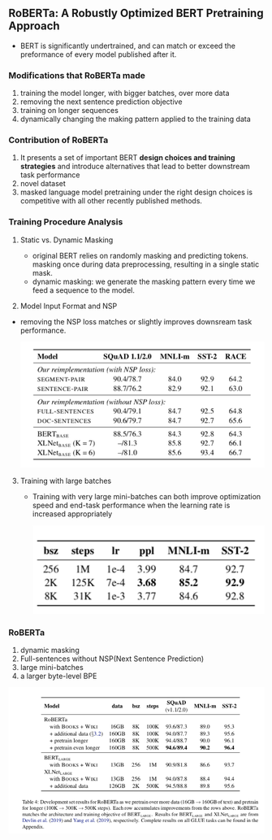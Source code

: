 ## RoBERTa: A Robustly Optimized BERT Pretraining Approach

+ BERT is significantly undertrained, and can match or exceed the preformance of every model published after it. 



### Modifications that RoBERTa made

1. training the model longer, with bigger batches, over more data
2. removing the next sentence prediction objective
3. training on longer sequences
4. dynamically changing the making pattern applied to the training data



### Contribution of RoBERTa

1. It presents a set of important BERT **design choices and training strategies** and introduce alternatives that lead to better downstream task performance
2. novel dataset
3. masked language model pretraining under the right design choices is competitive with all other recently published methods. 



### Training Procedure Analysis

1. Static vs. Dynamic Masking
   + original BERT relies on randomly masking and predicting tokens. 
     masking once during data preprocessing, resulting in a single static mask. 
   + dynamic masking: we generate the masking pattern every time we feed a sequence to the model. 

2.  Model Input Format and NSP

   + removing the NSP loss matches or slightly improves downsream task performance. 

     ![image](./../images/Roberta_nsp.png)

3. Training with large batches

   - Training with very large mini-batches can both improve optimization speed and end-task performance when the learning rate is increased appropriately

     ![images](./../images/Roberta_batch.png)

### RoBERTa

1. dynamic masking
2. Full-sentences without NSP(Next Sentence Prediction)
3. large mini-batches
4. a larger byte-level BPE

![images](./../images/Roberta_config.png)

